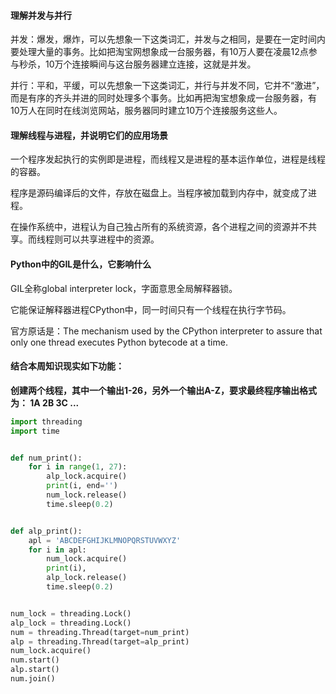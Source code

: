 #### 理解并发与并行

并发：爆发，爆炸，可以先想象一下这类词汇，并发与之相同，是要在一定时间内要处理大量的事务。比如把淘宝网想象成一台服务器，有10万人要在凌晨12点参与秒杀，10万个连接瞬间与这台服务器建立连接，这就是并发。

并行：平和，平缓，可以先想象一下这类词汇，并行与并发不同，它并不“激进”，而是有序的齐头并进的同时处理多个事务。比如再把淘宝想象成一台服务器，有10万人在同时在线浏览网站，服务器同时建立10万个连接服务这些人。

#### 理解线程与进程，并说明它们的应用场景

一个程序发起执行的实例即是进程，而线程又是进程的基本运作单位，进程是线程的容器。

程序是源码编译后的文件，存放在磁盘上。当程序被加载到内存中，就变成了进程。

在操作系统中，进程认为自己独占所有的系统资源，各个进程之间的资源并不共享。而线程则可以共享进程中的资源。

#### Python中的GIL是什么，它影响什么

GIL全称global interpreter lock，字面意思全局解释器锁。

它能保证解释器进程CPython中，同一时间只有一个线程在执行字节码。

官方原话是：The mechanism used by the CPython interpreter to assure that only one thread executes Python bytecode at a time.

#### 结合本周知识现实如下功能：

**创建两个线程，其中一个输出1-26，另外一个输出A-Z，要求最终程序输出格式为： 1A 2B 3C ...**

```python
import threading
import time


def num_print():
    for i in range(1, 27):
        alp_lock.acquire()
        print(i, end='')
        num_lock.release()
        time.sleep(0.2)


def alp_print():
    apl = 'ABCDEFGHIJKLMNOPQRSTUVWXYZ'
    for i in apl:
        num_lock.acquire()
        print(i),
        alp_lock.release()
        time.sleep(0.2)


num_lock = threading.Lock()
alp_lock = threading.Lock()
num = threading.Thread(target=num_print)
alp = threading.Thread(target=alp_print)
num_lock.acquire()
num.start()
alp.start()
num.join()

```

